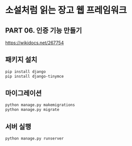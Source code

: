# 소설처럼 읽는 장고 웹 프레임워크

## PART 06. 인증 기능 만들기

https://wikidocs.net/267754

## 패키지 설치

```bash
pip install django
pip install django-tinymce
```

## 마이그레이션

```bash
python manage.py makemigrations
python manage.py migrate
```

## 서버 실행

```bash
python manage.py runserver
```